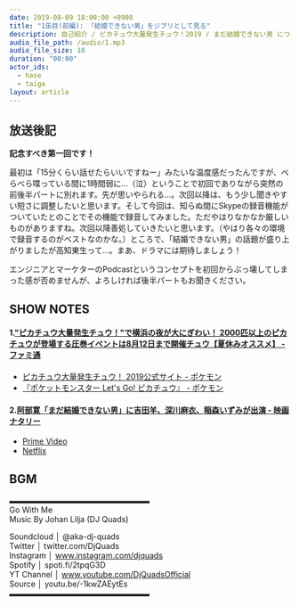 ```yaml
---
date: 2019-08-09 18:00:00 +0900
title: "1缶目(前編): 「結婚できない男」をジブリとして見る"
description: 自己紹介 / ピカチュウ大量発生チュウ！2019 / まだ結婚できない男 についてトークしました。
audio_file_path: /audio/1.mp3
audio_file_size: 10
duration: "00:00"
actor_ids:
  - hase
  - taiga
layout: article
---
```


## 放送後記

__記念すべき第一回です！__

最初は「15分くらい話せたらいいですねー」みたいな温度感だったんですが、べらべら喋っている間に1時間弱に…（泣）ということで初回でありながら突然の前後半パートに別れます。先が思いやられる…。次回以降は、もう少し聞きやすい短さに調整したいと思います。そして今回は、知らぬ間にSkypeの録音機能がついていたとのことでその機能で録音してみました。ただやはりなかなか厳しいものがありますね。次回以降善処していきたいと思います。（やはり各々の環境で録音するのがベストなのかな。）ところで、「結婚できない男」の話題が盛り上がりましたが高知東生って…。まあ、ドラマには期待しましょう！

エンジニアとマーケターのPodcastというコンセプトを初回からぶっ壊してしまった感が否めませんが、よろしければ後半パートもお聞きください。

## SHOW NOTES

#### 1.["ピカチュウ大量発生チュウ！"で横浜の夜が大にぎわい！ 2000匹以上のピカチュウが登場する圧巻イベントは8月12日まで開催チュウ【夏休みオススメ】 - ファミ通](https://www.famitsu.com/news/201908/08181096.html)
- [ピカチュウ大量発生チュウ！ 2019公式サイト - ポケモン](https://www.pokemon.co.jp/ex/pika_event)  
- [『ポケットモンスター Let's Go! ピカチュウ』 - ポケモン](https://www.pokemon.co.jp/ex/pika_vee)  

#### 2.[阿部寛「まだ結婚できない男」に吉田羊、深川麻衣、稲森いずみが出演 - 映画ナタリー](https://natalie.mu/eiga/news/342808)
- [Prime Video](https://www.amazon.co.jp/gp/video/detail/B01K2Q6XCU)  
- [Netflix](https://www.netflix.com/jp/title/80062012)  


## BGM
▬▬▬▬▬▬▬▬▬▬▬▬▬▬▬▬▬▬  
Go With Me  
Music By Johan Lilja (DJ Quads)

Soundcloud │ @aka-dj-quads  
Twitter │ twitter.com/DjQuads  
Instagram │ www.instagram.com/djquads  
Spotify │ spoti.fi/2tpqG3D  
YT Channel │ www.youtube.com/DjQuadsOfficial  
Source │ youtu.be/-1kwZAEytEs  
▬▬▬▬▬▬▬▬▬▬▬▬▬▬▬▬▬▬  